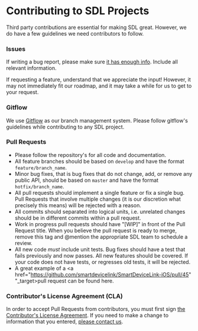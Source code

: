 # Contributing to SDL Projects

Third party contributions are essential for making SDL great. However, we do have a few guidelines we need contributors to follow.

### Issues

If writing a bug report, please make sure <a href="http://yourbugreportneedsmore.info" target="_blank">it has enough info</a>. Include all relevant information.

If requesting a feature, understand that we appreciate the input! However, it may not immediately fit our roadmap, and it may take a while for us to get to your request.

### Gitflow

We use <a href="http://nvie.com/posts/a-successful-git-branching-model/">Gitflow</a> as our branch management system. Please follow gitflow's guidelines while contributing to any SDL project.

### Pull Requests

* Please follow the repository's for all code and documentation.
* All feature branches should be based on `develop` and have the format `feature/branch_name`.
* Minor bug fixes, that is bug fixes that do not change, add, or remove any public API, should be based on `master` and have the format `hotfix/branch_name`.
* All pull requests should implement a single feature or fix a single bug. Pull Requests that involve multiple changes (it is our discretion what precisely this means) will be rejected with a reason.
* All commits should separated into logical units, i.e. unrelated changes should be in different commits within a pull request.
* Work in progress pull requests should have "[WIP]" in front of the Pull Request title. When you believe the pull request is ready to merge, remove this tag and @mention the appropriate SDL team to schedule a review.
* All new code *must* include unit tests. Bug fixes should have a test that fails previously and now passes. All new features should be covered. If your code does not have tests, or regresses old tests, it will be rejected.
* A great example of a <a href="https://github.com/smartdevicelink/SmartDeviceLink-iOS/pull/45" "_target>pull request can be found here</a>.

### Contributor's License Agreement (CLA)

In order to accept Pull Requests from contributors, you must first sign [the Contributor's License Agreement](https://docs.google.com/forms/d/1VNR8EUd5b46cQ7uNbCq1fJmnu0askNpUp5dudLKRGpU/viewform). If you need to make a change to information that you entered, [please contact us](mailto:theresa@livio.io).
